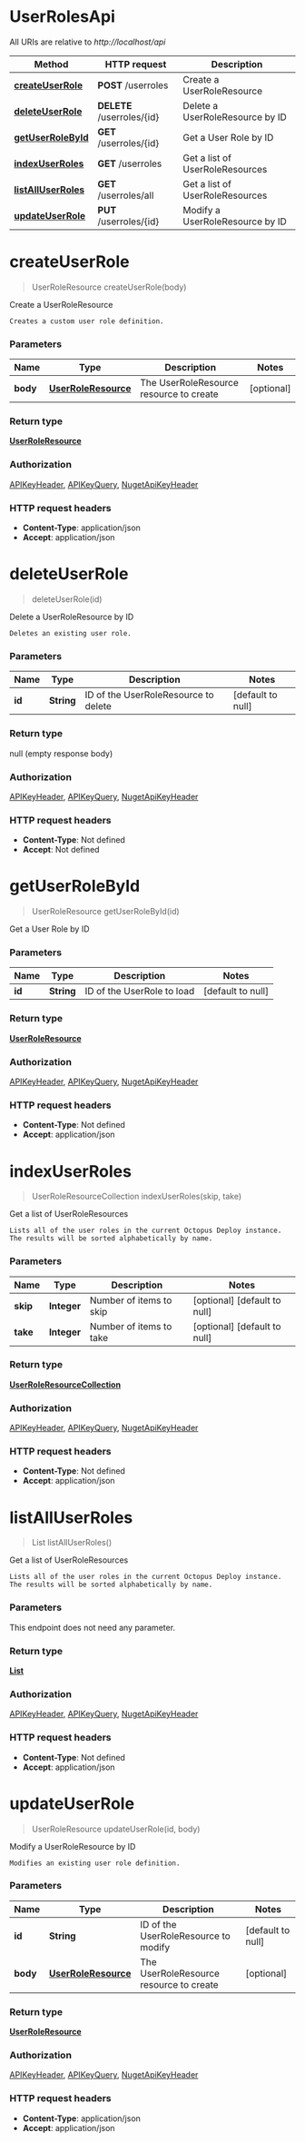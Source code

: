 # UserRolesApi

All URIs are relative to *http://localhost/api*

Method | HTTP request | Description
------------- | ------------- | -------------
[**createUserRole**](UserRolesApi.md#createUserRole) | **POST** /userroles | Create a UserRoleResource
[**deleteUserRole**](UserRolesApi.md#deleteUserRole) | **DELETE** /userroles/{id} | Delete a UserRoleResource by ID
[**getUserRoleById**](UserRolesApi.md#getUserRoleById) | **GET** /userroles/{id} | Get a User Role by ID
[**indexUserRoles**](UserRolesApi.md#indexUserRoles) | **GET** /userroles | Get a list of UserRoleResources
[**listAllUserRoles**](UserRolesApi.md#listAllUserRoles) | **GET** /userroles/all | Get a list of UserRoleResources
[**updateUserRole**](UserRolesApi.md#updateUserRole) | **PUT** /userroles/{id} | Modify a UserRoleResource by ID


<a name="createUserRole"></a>
# **createUserRole**
> UserRoleResource createUserRole(body)

Create a UserRoleResource

    Creates a custom user role definition.

### Parameters

Name | Type | Description  | Notes
------------- | ------------- | ------------- | -------------
 **body** | [**UserRoleResource**](../model/UserRoleResource.md)| The UserRoleResource resource to create | [optional]

### Return type

[**UserRoleResource**](../model/UserRoleResource.md)

### Authorization

[APIKeyHeader](../README.md#APIKeyHeader), [APIKeyQuery](../README.md#APIKeyQuery), [NugetApiKeyHeader](../README.md#NugetApiKeyHeader)

### HTTP request headers

- **Content-Type**: application/json
- **Accept**: application/json

<a name="deleteUserRole"></a>
# **deleteUserRole**
> deleteUserRole(id)

Delete a UserRoleResource by ID

    Deletes an existing user role.

### Parameters

Name | Type | Description  | Notes
------------- | ------------- | ------------- | -------------
 **id** | **String**| ID of the UserRoleResource to delete | [default to null]

### Return type

null (empty response body)

### Authorization

[APIKeyHeader](../README.md#APIKeyHeader), [APIKeyQuery](../README.md#APIKeyQuery), [NugetApiKeyHeader](../README.md#NugetApiKeyHeader)

### HTTP request headers

- **Content-Type**: Not defined
- **Accept**: Not defined

<a name="getUserRoleById"></a>
# **getUserRoleById**
> UserRoleResource getUserRoleById(id)

Get a User Role by ID

### Parameters

Name | Type | Description  | Notes
------------- | ------------- | ------------- | -------------
 **id** | **String**| ID of the UserRole to load | [default to null]

### Return type

[**UserRoleResource**](../model/UserRoleResource.md)

### Authorization

[APIKeyHeader](../README.md#APIKeyHeader), [APIKeyQuery](../README.md#APIKeyQuery), [NugetApiKeyHeader](../README.md#NugetApiKeyHeader)

### HTTP request headers

- **Content-Type**: Not defined
- **Accept**: application/json

<a name="indexUserRoles"></a>
# **indexUserRoles**
> UserRoleResourceCollection indexUserRoles(skip, take)

Get a list of UserRoleResources

    Lists all of the user roles in the current Octopus Deploy instance. The results will be sorted alphabetically by name.

### Parameters

Name | Type | Description  | Notes
------------- | ------------- | ------------- | -------------
 **skip** | **Integer**| Number of items to skip | [optional] [default to null]
 **take** | **Integer**| Number of items to take | [optional] [default to null]

### Return type

[**UserRoleResourceCollection**](../model/UserRoleResourceCollection.md)

### Authorization

[APIKeyHeader](../README.md#APIKeyHeader), [APIKeyQuery](../README.md#APIKeyQuery), [NugetApiKeyHeader](../README.md#NugetApiKeyHeader)

### HTTP request headers

- **Content-Type**: Not defined
- **Accept**: application/json

<a name="listAllUserRoles"></a>
# **listAllUserRoles**
> List listAllUserRoles()

Get a list of UserRoleResources

    Lists all of the user roles in the current Octopus Deploy instance. The results will be sorted alphabetically by name.

### Parameters
This endpoint does not need any parameter.

### Return type

[**List**](../model/UserRoleResource.md)

### Authorization

[APIKeyHeader](../README.md#APIKeyHeader), [APIKeyQuery](../README.md#APIKeyQuery), [NugetApiKeyHeader](../README.md#NugetApiKeyHeader)

### HTTP request headers

- **Content-Type**: Not defined
- **Accept**: application/json

<a name="updateUserRole"></a>
# **updateUserRole**
> UserRoleResource updateUserRole(id, body)

Modify a UserRoleResource by ID

    Modifies an existing user role definition.

### Parameters

Name | Type | Description  | Notes
------------- | ------------- | ------------- | -------------
 **id** | **String**| ID of the UserRoleResource to modify | [default to null]
 **body** | [**UserRoleResource**](../model/UserRoleResource.md)| The UserRoleResource resource to create | [optional]

### Return type

[**UserRoleResource**](../model/UserRoleResource.md)

### Authorization

[APIKeyHeader](../README.md#APIKeyHeader), [APIKeyQuery](../README.md#APIKeyQuery), [NugetApiKeyHeader](../README.md#NugetApiKeyHeader)

### HTTP request headers

- **Content-Type**: application/json
- **Accept**: application/json

